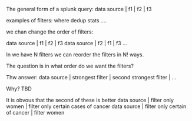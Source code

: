 The general form of a splunk query:
	data source | f1 | f2 | f3

examples of filters:
where
dedup
stats
....

we chan change the order of filters:

data source | f1 | f2 | f3
data source | f2 | f1 | f3
...

In we have N filters we can reorder the filters in N! ways.

The question is in what order do we want the filters?

Thw answer:
data source | strongest filter | second strongest filter | ...

Why?
TBD

It is obvous that the second of these is better
data source | filter only women | filter only certain cases of cancer
data source | filter only certain of cancer | filter women
